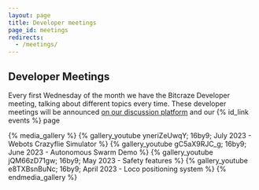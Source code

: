 ```yaml
---
layout: page
title: Developer meetings
page_id: meetings
redirects:
  - /meetings/
---
```


## Developer Meetings
Every first Wednesday of the month we have the Bitcraze Developer meeting, talking about different topics every time. These developer meetings will be announced [on our discussion platform](https://github.com/orgs/bitcraze/discussions/categories/announcements?discussions_q=is%3Aopen+category%3AAnnouncements+label%3Adev-meetings) and our {% id_link events %} page

{% media_gallery %}
{% gallery_youtube yneriZeUwqY; 16by9; July 2023 - Webots Crazyflie Simulator %}
{% gallery_youtube gC5aX9RJC_g; 16by9; June 2023 - Autonomous Swarm Demo %}
{% gallery_youtube jQM66zD71gw; 16by9; May 2023 - Safety features %}
{% gallery_youtube e8TXBsnBuNc; 16by9; April 2023 - Loco positioning system %}
{% endmedia_gallery %}


